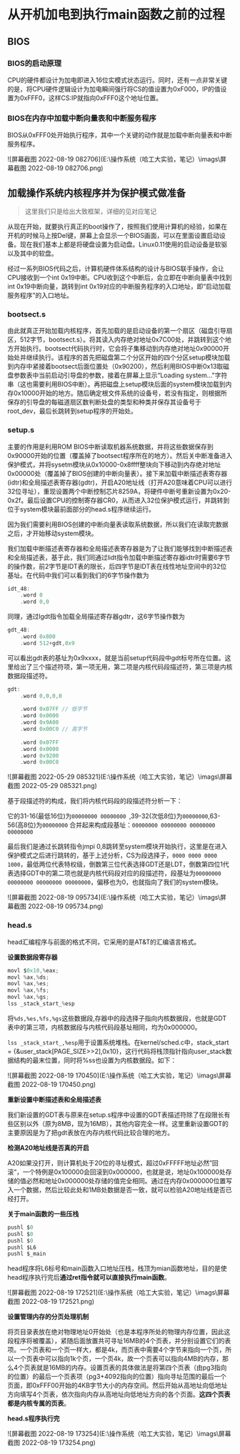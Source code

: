 # 从开机加电到执行main函数之前的过程

## BIOS

### BIOS的启动原理

CPU的硬件都设计为加电即进入16位实模式状态运行。同时，还有一点非常关键的是，将CPU硬件逻辑设计为加电瞬间强行将CS的值设置为0xF000，IP的值设置为0xFFF0，这样CS:IP就指向0xFFF0这个地址位置。

### BIOS在内存中加载中断向量表和中断服务程序

BIOS从0xFFF0处开始执行程序，其中一个关键的动作就是加载中断向量表和中断服务程序。

![屏幕截图 2022-08-19 082706](E:\操作系统（哈工大实验，笔记）\imags\屏幕截图 2022-08-19 082706.png)

## 加载操作系统内核程序并为保护模式做准备

> 这里我们只是给出大致框架，详细的见对应笔记

从现在开始，就要执行真正的boot操作了，按照我们使用计算机的经验，如果在开机的时候马上按Del键，屏幕上会显示一个BIOS画面，可以在里面设置启动设备。现在我们基本上都是将硬盘设置为启动盘。Linux0.11使用的启动设备是软驱以及其中的软盘。

经过一系列BIOS代码之后，计算机硬件体系结构的设计与BIOS联手操作，会让CPU接收到一个int 0x19中断。CPU收到这个中断后，会立即在中断向量表中找到int 0x19中断向量，跳转到int 0x19对应的中断服务程序的入口地址，即“启动加载服务程序”的入口地址。

### bootsect.s

由此就真正开始加载内核程序，首先加载的是启动设备的第一个扇区（磁盘引导扇区，512字节，bootsect.s）。将其读入内存绝对地址0x7C00处，并跳转到这个地方开始执行。bootsect代码执行时，它会将子集移动到内存绝对地址0x90000开始处并继续执行。该程序的首先把磁盘第二个分区开始的四个分区setup模块加载到内存中紧接着bootsect后面位置处（0x90200），然后利用BIOS中断0x13取磁盘参数表中当前启动引导盘的参数，接着在屏幕上显示“Loading system..."字符串（这也需要利用BIOS中断）。再把磁盘上setup模块后面的system模块加载到内存0x10000开始的地方。随后确定根文件系统的设备号，若没有指定，则根据所保存的引导盘的每磁道扇区数判断处盘的类型和种类并保存其设备号于root_dev，最后长跳转到setup程序的开始处。

### setup.s

主要的作用是利用ROM BIOS中断读取机器系统数据，并将这些数据保存到0x90000开始的位置（覆盖掉了bootsect程序所在的地方）。然后关中断准备进入保护模式，并将sysetm模块从0x10000-0x8ffff整块向下移动到内存绝对地址0x00000处（覆盖掉了BIOS创建的中断向量表）。接下来加载中断描述表寄存器(idtr)和全局描述表寄存器(gdtr)，开启A20地址线（打开A20意味着CPU可以进行32位寻址），重现设置两个中断控制芯片8259A，将硬件中断号重新设置为0x20-0x2f。最后设置CPU的控制寄存器CR0，从而进入32位保护模式运行，并跳转到位于system模块最前面部分的head.s程序继续运行。

因为我们需要利用BIOS创建的中断向量表读取系统数据，所以我们在读取完数据之后，才开始移动system模块。

我们加载中断描述表寄存器和全局描述表寄存器是为了让我们能够找到中断描述表和全局描述表，基于此，我们同通过lidt指令加载中断描述寄存器idtr时需要6字节的操作数，前2字节是IDT表的限长，后四字节是IDT表在线性地址空间中的32位基址。在代码中我们可以看到我们的6字节操作数为

```c
idt_48:
	.word 0
    .word 0,0
```

同理，通过lgdt指令加载全局描述寄存器gdtr，这6字节操作数为

```c
gdt_48:
	.word 0x800
    .word 512+gdt,0x9
```

可以看出gdt表的基址为0x9xxxx，就是当前setup代码段中gdt标号所在位置。这里给出了三个描述符项，第一项无用，第二项是内核代码段描述符，第三项是内核数据段描述符。

```c
gdt:
	.word 0,0,0,0
    
    .word 0x07FF // 低字节
    .word 0x0000
    .word 0x9A00
    .word 0x00C0 // 高字节
        
    .word 0x07FF
    .word 0x0000
    .word 0x9200
    .word 0x00C0
```

![屏幕截图 2022-05-29 085321](E:\操作系统（哈工大实验，笔记）\imags\屏幕截图 2022-05-29 085321.png)

基于段描述符的构成，我们将内核代码段的段描述符分析一下：

它的31-16(最低16位)为`00000000 00000000 `,39-32(次低8位)为`00000000`,63-56(高8位)为`00000000` 合并起来构成段基址：`00000000 00000000 00000000 00000000`

最后我们是通过长跳转指令jmpi 0,8跳转至system模块开始执行，这里是在进入保护模式之后进行跳转的，基于上述分析，CS为段选择子，`0000 0000 0000 1000`，最低两位代表特权级，倒数第三位代表选择GDT还是LDT，倒数第四位1代表选择GDT中的第二项也就是内核代码段对应的段描述符，段基址为`00000000 00000000 00000000 00000000`，偏移也为0，也就指向了我们的system模块。

![屏幕截图 2022-08-19 095734](E:\操作系统（哈工大实验，笔记）\imags\屏幕截图 2022-08-19 095734.png)

### head.s

head汇编程序与前面的格式不同，它采用的是AT&T的汇编语言格式。

**设置数据段寄存器**

```c
movl $0x10,%eax;
movl %ax,%ds;
movl %ax,%es;
movl %ax,%fs;
movl %ax,%gs;
lss _stack_start_%esp
```

将`%ds,%es,%fs,%gs`这些数据段,存器中的段选择子指向内核数据段，也就是GDT表中的第三项，内核数据段与内核代码段基址相同，均为0x000000。

`lss _stack_start_,%esp`用于设置系统堆栈。在kernel/sched.c中，stack_start = {&user_stack[PAGE_SIZE>>2],0x10}，这行代码将栈顶指针指向user_stack数据结构的最末位置，同时将%ss也设置为内核数据段。如下：

![屏幕截图 2022-08-19 170450](E:\操作系统（哈工大实验，笔记）\imags\屏幕截图 2022-08-19 170450.png)

**重新设置中断描述表和全局描述表**

我们新设置的GDT表与原来在setup.s程序中设置的GDT表描述符除了在段限长有些区别以外（原为8MB，现为16MB），其他内容完全一样。这里重新设置GDT的主要原因是为了把gdt表放在内存内核代码比较合理的地方。

**检测A20地址线是否真的开启**

A20如果没打开，则计算机处于20位的寻址模式，超过0xFFFFF地址必然”回滚“，一个特例是0x100000会回滚到0x000000，也就是说，地址0x100000处存储的值必然和地址0x000000处存储的值完全相同。通过在内存0x000000位置写入一个数据，然后比较此处和1MB处数据是否一致，就可以检验A20地址线是否已经打开。

**关于main函数的一些压栈**

```c
pushl $0
pushl $0
pushl $0
pushl $L6
pushl $_main
```

head程序将L6标号和main函数入口地址压栈，栈顶为mian函数地址，目的是使head程序执行完后**通过ret指令就可以直接执行main函数**。

![屏幕截图 2022-08-19 172521](E:\操作系统（哈工大实验，笔记）\imags\屏幕截图 2022-08-19 172521.png)

**设置管理内存的分页处理机制**

将页目录表放在绝对物理地址0开始处（也是本程序所处的物理内存位置，因此这段程序将被覆盖），紧随后面放置共可寻址16MB的4个页表，并分别设置它们的表项。一个页表和一个页一样大，都是4k，而页表中需要4个字节来指向一个页，所以一个页表中可以指向1k个页，一个页4k，故一个页表可以指向4MB的内存，那么4个页表就是16MB的内存。设置页表的具体做法是将第四个页表（由pg3指向的位置）的最后一个页表项（pg3+4092指向的位置）指向寻址范围的最后一个页面，即0xFFF00开始的4KB字节大小的内存空间。然后开始从高地址向低地址方向填写4个页表，依次指向内存从高地址向低地址方向的各个页面。**这四个页表都是内核专属的页表**。

**head.s程序执行完**

![屏幕截图 2022-08-19 173254](E:\操作系统（哈工大实验，笔记）\imags\屏幕截图 2022-08-19 173254.png)

